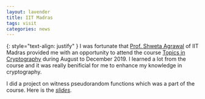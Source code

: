 ```yaml
---
layout: lavender
title: IIT Madras
tags: visit
categories: news
---
```

{: style="text-align: justify" }
I was fortunate that [Prof. Shweta Agrawal](http://www.cse.iitm.ac.in/~shwetaag/) of IIT Madras provided me with an opportunity to attend the course [Topics in Cryptography](http://www.cse.iitm.ac.in/~shwetaag/CS7111-2019.html) during August to December 2019. I learned a lot from the course and it was really benificial for me to enhance my knowledge in cryptography.


I did a project on witness pseudorandom functions which was a part of the course. Here is the _[slides](https://drive.google.com/file/d/19D7Zdf5ENyDtT6MNr2JdQglHPjOw8nE9/view?usp=sharing)_.




